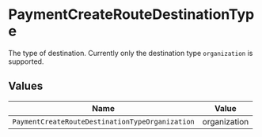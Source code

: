 # PaymentCreateRouteDestinationType

The type of destination. Currently only the destination type `organization` is supported.


## Values

| Name                                            | Value                                           |
| ----------------------------------------------- | ----------------------------------------------- |
| `PaymentCreateRouteDestinationTypeOrganization` | organization                                    |